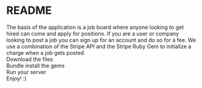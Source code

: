 # README

The basis of the application is a job board where anyone looking to get hired can come and apply for positions. If you are a user or company looking to post a job you can sign up for an account and do so for a fee. We use a combination of the Stripe API and the Stripe Ruby Gem to initialize a charge when a job gets posted.
<br>
Download the files
<br>
Bundle install the gems
<br>
Run your server
<br>
Enjoy! :)
